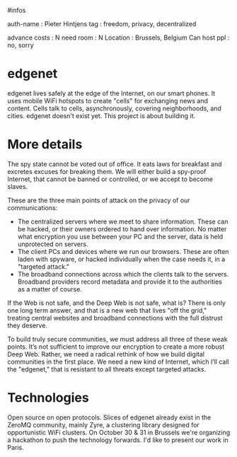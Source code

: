 #infos

auth-name       : Pieter Hintjens
tag             : freedom, privacy, decentralized

advance costs   : N
need room       : N
Location        : Brussels, Belgium
Can host ppl    : no, sorry

# edgenet

edgenet lives safely at the edge of the Internet, on our smart phones. It uses mobile WiFi hotspots to create "cells" for exchanging news and content. Cells talk to cells, asynchronously, covering neighborhoods, and cities. edgenet doesn't exist yet. This project is about building it.

# More details

The spy state cannot be voted out of office. It eats laws for breakfast and excretes excuses for breaking them. We will either build a spy-proof Internet, that cannot be banned or controlled, or we accept to become slaves.

These are the three main points of attack on the privacy of our communications:

* The centralized servers where we meet to share information. These can be hacked, or their owners ordered to hand over information. No matter what encryption you use between your PC and the server, data is held unprotected on servers.
* The client PCs and devices where we run our browsers. These are often laden with spyware, or hacked individually when the case needs it, in a "targeted attack."
* The broadband connections across which the clients talk to the servers. Broadband providers record metadata and provide it to the authorities as a matter of course.

If the Web is not safe, and the Deep Web is not safe, what is? There is only one long term answer, and that is a new web that lives "off the grid," treating central websites and broadband connections with the full distrust they deserve.

To build truly secure communities, we must address all three of these weak points. It’s not sufficient to improve our encryption to create a more robust Deep Web. Rather, we need a radical rethink of how we build digital communities in the first place. We need a new kind of Internet, which I’ll call the "edgenet," that is resistant to all threats except targeted attacks.

# Technologies

Open source on open protocols. Slices of edgenet already exist in the ZeroMQ community, mainly Zyre, a clustering library designed for opportunistic WiFi clusters. On October 30 & 31 in Brussels we're organizing a hackathon to push the technology forwards. I'd like to present our work in Paris.
